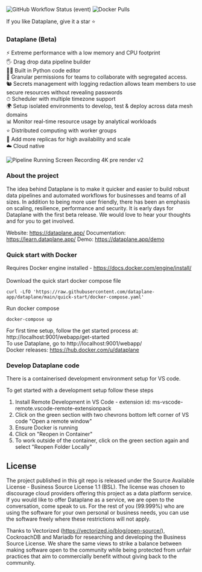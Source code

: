 ![GitHub Workflow Status (event)](https://img.shields.io/github/workflow/status/dataplane-app/dataplane/CI-main-dataplane?label=Github%20Actions:%20Go%20Tests) 
![Docker Pulls](https://img.shields.io/docker/pulls/dataplane/dataplane-worker-python?label=Docker%20pulls)

If you like Dataplane, give it a star ⭐<br />

### Dataplane (Beta)
⚡️ Extreme performance with a low memory and CPU footprint<br />
🖐 Drag drop data pipeline builder<br />
🧑‍💻 Built in Python code editor<br />
👮 Granular permissions for teams to collaborate with segregated access. <br />
🐿 Secrets management with logging redaction allows team members to use secure resources without revealing passwords<br />
⏱ Scheduler with multiple timezone support<br />
🌍 Setup isolated environments to develop, test & deploy across data mesh domains<br />
📊 Monitor real-time resource usage by analytical workloads<br />
⭐️ Distributed computing with worker groups<br />
🌳 Add more replicas for high availability and scale<br />
☁️ Cloud native  

![Pipeline Running Screen Recording 4K pre render v2](https://user-images.githubusercontent.com/63714857/166139437-3020ac63-7ae6-4265-a301-29e5448451eb.gif)


### About the project
The idea behind Dataplane is to make it quicker and easier to build robust data pipelines and automated workflows for businesses and teams of all sizes. In addition to being more user friendly, there has been an emphasis on scaling, resilience, performance and security. It is early days for Dataplane with the first beta release. We would love to hear your thoughts and for you to get involved.

Website: https://dataplane.app/
Documentation: https://learn.dataplane.app/
Demo: https://dataplane.app/demo

### Quick start with Docker
Requires Docker engine installed - https://docs.docker.com/engine/install/<br /><br/>
Download the quick start docker compose file
```shell
curl -LfO 'https://raw.githubusercontent.com/dataplane-app/dataplane/main/quick-start/docker-compose.yaml'
```
Run docker compose
```shell
docker-compose up
```
For first time setup, follow the get started process at: http://localhost:9001/webapp/get-started
<br />
To use Dataplane, go to http://localhost:9001/webapp/<br />
Docker releases: https://hub.docker.com/u/dataplane


### Develop Dataplane code
There is a containerised development environment setup for VS code.

To get started with a development setup follow these steps
1. Install Remote Development in VS Code - extension id: ms-vscode-remote.vscode-remote-extensionpack
2. Click on the green section with two chevrons bottom left corner of VS code "Open a remote window"
3. Ensure Docker is running
4. Click on "Reopen in Container" 
5. To work outside of the container, click on the green section again and select "Reopen Folder Locally"


## License

The project published in this git repo is released under the Source Available License - Business Source License 1.1 (BSL). The license was chosen to discourage cloud providers offering this project as a data platform service. If you would like to offer Dataplane as a service, we are open to the conversation, come speak to us. For the rest of you (99.999%) who are using the software for your own personal or business needs, you can use the software freely where these restrictions will not apply. 

Thanks to Vectorized (https://vectorized.io/blog/open-source/), CockroachDB and Mariadb for researching and developing the Business Source License. We share the same views to strike a balance between making software open to the community while being protected from unfair practices that aim to commercially benefit without giving back to the community. 

